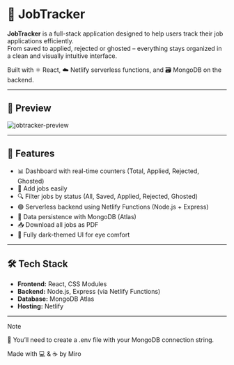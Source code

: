 # 💼 JobTracker

**JobTracker** is a full-stack application designed to help users track their job applications efficiently.  
From saved to applied, rejected or ghosted – everything stays organized in a clean and visually intuitive interface.

Built with ⚛️ React, ☁️ Netlify serverless functions, and 🗃️ MongoDB on the backend.

---

## 📸 Preview

![jobtracker-preview](https://github.com/user-attachments/assets/a1683682-227a-4278-9c25-39c8e4c5fea0)

---

## 🚀 Features

- 📊 Dashboard with real-time counters (Total, Applied, Rejected, Ghosted)
- 📝 Add jobs easily
- 🔍 Filter jobs by status (All, Saved, Applied, Rejected, Ghosted)
- 🟢 Serverless backend using Netlify Functions (Node.js + Express)
- 💾 Data persistence with MongoDB (Atlas)
- 📥 Download all jobs as PDF
- 🌙 Fully dark-themed UI for eye comfort

---

## 🛠️ Tech Stack

- **Frontend:** React, CSS Modules
- **Backend:** Node.js, Express (via Netlify Functions)
- **Database:** MongoDB Atlas
- **Hosting:** Netlify

---

> [!NOTE]  
> 🔐 You’ll need to create a .env file with your MongoDB connection string.

Made with 💻 & ☕ by Miro
